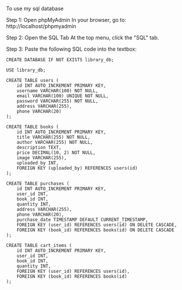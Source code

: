 To use my sql database

Step 1: Open phpMyAdmin In your browser, go to: http://localhost/phpmyadmin

Step 2: Open the SQL Tab At the top menu, click the "SQL" tab.

Step 3: Paste the following SQL code into the textbox:

    CREATE DATABASE IF NOT EXISTS library_db;

    USE library_db;

    CREATE TABLE users (
        id INT AUTO_INCREMENT PRIMARY KEY,
        username VARCHAR(100) NOT NULL,
        email VARCHAR(100) UNIQUE NOT NULL,
        password VARCHAR(255) NOT NULL,
        address VARCHAR(255),
        phone VARCHAR(20)
    );

    CREATE TABLE books (
        id INT AUTO_INCREMENT PRIMARY KEY,
        title VARCHAR(255) NOT NULL,
        author VARCHAR(255) NOT NULL,
        description TEXT,
        price DECIMAL(10, 2) NOT NULL,
        image VARCHAR(255),
        uploaded_by INT,
        FOREIGN KEY (uploaded_by) REFERENCES users(id)
    );

    CREATE TABLE purchases (
        id INT AUTO_INCREMENT PRIMARY KEY,
        user_id INT,
        book_id INT,
        quantity INT, 
        address VARCHAR(255),
        phone VARCHAR(20),
        purchase_date TIMESTAMP DEFAULT CURRENT_TIMESTAMP,
        FOREIGN KEY (user_id) REFERENCES users(id) ON DELETE CASCADE,
        FOREIGN KEY (book_id) REFERENCES books(id) ON DELETE CASCADE
    );

    CREATE TABLE cart_items (
        id INT AUTO_INCREMENT PRIMARY KEY,
        user_id INT,
        book_id INT,
        quantity INT,
        FOREIGN KEY (user_id) REFERENCES users(id),
        FOREIGN KEY (book_id) REFERENCES books(id)
    );




